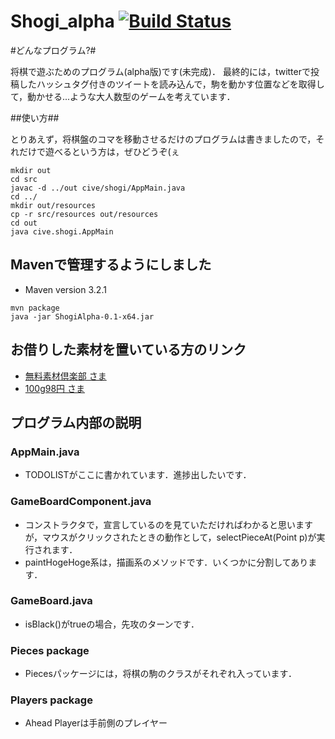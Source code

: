 Shogi_alpha [![Build Status](https://travis-ci.org/cive/Shogi_alpha.svg?branch=master)](https://travis-ci.org/cive/Shogi_alpha)
===========

#どんなプログラム?#

将棋で遊ぶためのプログラム(alpha版)です(未完成)．
最終的には，twitterで投稿したハッシュタグ付きのツイートを読み込んで，駒を動かす位置などを取得して，動かせる...ような大人数型のゲームを考えています．

##使い方##

とりあえず，将棋盤のコマを移動させるだけのプログラムは書きましたので，それだけで遊べるという方は，ぜひどうぞ(ぇ

```console:sample
mkdir out
cd src
javac -d ../out cive/shogi/AppMain.java
cd ../
mkdir out/resources
cp -r src/resources out/resources
cd out
java cive.shogi.AppMain
```
## Mavenで管理するようにしました
 - Maven version 3.2.1

```console:maven
mvn package
java -jar ShogiAlpha-0.1-x64.jar
```

## お借りした素材を置いている方のリンク
 - [無料素材倶楽部 さま][1]
 - [100g98円 さま][2]

## プログラム内部の説明
### AppMain.java
 - TODOLISTがここに書かれています．進捗出したいです．

### GameBoardComponent.java
 - コンストラクタで，宣言しているのを見ていただければわかると思いますが，マウスがクリックされたときの動作として，selectPieceAt(Point p)が実行されます．
 - paintHogeHoge系は，描画系のメソッドです．いくつかに分割してあります．

### GameBoard.java
 - isBlack()がtrueの場合，先攻のターンです．

### Pieces package
 - Piecesパッケージには，将棋の駒のクラスがそれぞれ入っています．

### Players package
 - Ahead Playerは手前側のプレイヤー

[1]: http://sozai.7gates.net/docs/japanese-chess/
[2]: http://www.pixiv.net/member_illust.php?mode=medium&illust_id=25263895
